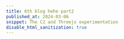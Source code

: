 ```yaml
---
title: 6th blog hehe part2
published_at: 2024-03-06
snippet: The C2 and Threejs experimentation
disable_html_sanitization: true
---
```


<div id="three_container"></div>

<script type="module">
   import * as THREE from "/script/three/three.js";
   import { OrbitControls } from "/script/three/OrbitControls.js";

   let noise = `//	Simplex 4D Noise 
   //	by Ian McEwan, Ashima Arts
   //
   vec4 permute(vec4 x){return mod(((x*34.0)+1.0)*x, 289.0);}
   float permute(float x){return floor(mod(((x*34.0)+1.0)*x, 289.0));}
   vec4 taylorInvSqrt(vec4 r){return 1.79284291400159 - 0.85373472095314 * r;}
   float taylorInvSqrt(float r){return 1.79284291400159 - 0.85373472095314 * r;}

   vec4 grad4(float j, vec4 ip){
   const vec4 ones = vec4(1.0, 1.0, 1.0, -1.0);
   vec4 p,s;

   p.xyz = floor( fract (vec3(j) * ip.xyz) * 7.0) * ip.z - 1.0;
   p.w = 1.5 - dot(abs(p.xyz), ones.xyz);
   s = vec4(lessThan(p, vec4(0.0)));
   p.xyz = p.xyz + (s.xyz*2.0 - 1.0) * s.www; 

   return p;
   }

   float snoise(vec4 v){
   const vec2  C = vec2( 0.138196601125010504,  // (5 - sqrt(5))/20  G4
                           0.309016994374947451); // (sqrt(5) - 1)/4   F4
   // First corner
   vec4 i  = floor(v + dot(v, C.yyyy) );
   vec4 x0 = v -   i + dot(i, C.xxxx);

   // Other corners

   // Rank sorting originally contributed by Bill Licea-Kane, AMD (formerly ATI)
   vec4 i0;

   vec3 isX = step( x0.yzw, x0.xxx );
   vec3 isYZ = step( x0.zww, x0.yyz );
   //  i0.x = dot( isX, vec3( 1.0 ) );
   i0.x = isX.x + isX.y + isX.z;
   i0.yzw = 1.0 - isX;

   //  i0.y += dot( isYZ.xy, vec2( 1.0 ) );
   i0.y += isYZ.x + isYZ.y;
   i0.zw += 1.0 - isYZ.xy;

   i0.z += isYZ.z;
   i0.w += 1.0 - isYZ.z;

   // i0 now contains the unique values 0,1,2,3 in each channel
   vec4 i3 = clamp( i0, 0.0, 1.0 );
   vec4 i2 = clamp( i0-1.0, 0.0, 1.0 );
   vec4 i1 = clamp( i0-2.0, 0.0, 1.0 );

   //  x0 = x0 - 0.0 + 0.0 * C 
   vec4 x1 = x0 - i1 + 1.0 * C.xxxx;
   vec4 x2 = x0 - i2 + 2.0 * C.xxxx;
   vec4 x3 = x0 - i3 + 3.0 * C.xxxx;
   vec4 x4 = x0 - 1.0 + 4.0 * C.xxxx;

   // Permutations
   i = mod(i, 289.0); 
   float j0 = permute( permute( permute( permute(i.w) + i.z) + i.y) + i.x);
   vec4 j1 = permute( permute( permute( permute (
               i.w + vec4(i1.w, i2.w, i3.w, 1.0 ))
            + i.z + vec4(i1.z, i2.z, i3.z, 1.0 ))
            + i.y + vec4(i1.y, i2.y, i3.y, 1.0 ))
            + i.x + vec4(i1.x, i2.x, i3.x, 1.0 ));
   // Gradients
   // ( 7*7*6 points uniformly over a cube, mapped onto a 4-octahedron.)
   // 7*7*6 = 294, which is close to the ring size 17*17 = 289.

   vec4 ip = vec4(1.0/294.0, 1.0/49.0, 1.0/7.0, 0.0) ;

   vec4 p0 = grad4(j0,   ip);
   vec4 p1 = grad4(j1.x, ip);
   vec4 p2 = grad4(j1.y, ip);
   vec4 p3 = grad4(j1.z, ip);
   vec4 p4 = grad4(j1.w, ip);

   // Normalise gradients
   vec4 norm = taylorInvSqrt(vec4(dot(p0,p0), dot(p1,p1), dot(p2, p2), dot(p3,p3)));
   p0 *= norm.x;
   p1 *= norm.y;
   p2 *= norm.z;
   p3 *= norm.w;
   p4 *= taylorInvSqrt(dot(p4,p4));

   // Mix contributions from the five corners
   vec3 m0 = max(0.6 - vec3(dot(x0,x0), dot(x1,x1), dot(x2,x2)), 0.0);
   vec2 m1 = max(0.6 - vec2(dot(x3,x3), dot(x4,x4)            ), 0.0);
   m0 = m0 * m0;
   m1 = m1 * m1;
   return 49.0 * ( dot(m0*m0, vec3( dot( p0, x0 ), dot( p1, x1 ), dot( p2, x2 )))
                  + dot(m1*m1, vec2( dot( p3, x3 ), dot( p4, x4 ) ) ) ) ;

   }`;


class Particles extends THREE.Points {
  constructor(gu) {
    let particlePos = []; //vec4 (speed, shift radius, phase, reserved);
    let particleAlpha = []; //vec4 (phase, speed, reserved, reserved)
    let g = new THREE.BufferGeometry().setFromPoints(
      new Array(1000).fill().map((_) => {
        
        particlePos.push(Math.random() * 0.2 + 0.2, Math.random() + 1, Math.random(), 0);
        particleAlpha.push(Math.random(), Math.random() * 0.4 + 0.1, 0, 0);
        
        let r = 5;
        return new THREE.Vector3().setFromCylindricalCoords(
          Math.sqrt(r * r * Math.random()),
          Math.random() * Math.PI * 2,
          Math.random() * 10
        );
      })
    ).setAttribute("particlePos", new THREE.Float32BufferAttribute(particlePos, 4))
    .setAttribute("particleAlpha", new THREE.Float32BufferAttribute(particleAlpha, 4));
    
    let m = new THREE.PointsMaterial({
      size: 0.5,
      color: "white",
      transparent: true,
      depthTest: false,
      onBeforeCompile: (shader) => {
        shader.uniforms.time = gu.time;
        shader.uniforms.heightLimMin = { value: 0 };
        shader.uniforms.heightLimMax = { value: 10 };
        shader.vertexShader = `
          uniform float time;
          uniform float heightLimMin;
          uniform float heightLimMax;
          attribute vec4 particlePos;
          attribute vec4 particleAlpha;
          varying float vParticleAlpha;
          mat2 rot(float a){float c = cos(a); float s = sin(a); return mat2(c, s, -s, c);}
          ${noise}
          ${shader.vertexShader}
        `.replace(
          `#include <begin_vertex>`,
          `#include <begin_vertex>
            float t = time;
          
            vParticleAlpha = sin(mod((particleAlpha.x + t * particleAlpha.y) * PI2, PI2)) * 0.5 + 0.5;
                        
            float hGap = heightLimMax - heightLimMin;
            float halfGap = hGap * 0.5;
            
            float verticalSpeed = particlePos.x;
            float verticalShift = mod((position.y - heightLimMin) + verticalSpeed * t, hGap);
            transformed.y = heightLimMin + verticalShift; // make it looped on Y-axis
            float verticalFade = smoothstep(halfGap, halfGap - 1., abs(verticalShift - halfGap)); // for both top and bottom
            vParticleAlpha *= verticalFade;
            
            // particle shift
            float n = snoise(vec4(position, t * 0.05));
            float radius = particlePos.y;
            float phase = particlePos.z;
            
            float angle = (phase + n) * PI ;
            vec2 shiftVec = rot(angle) * vec2(radius, 0.);
            
            transformed.xz += shiftVec; // make it shifting
            
          `
        ).replace(
          `gl_PointSize = size;`,
          `gl_PointSize = size * vParticleAlpha;`
        );
        //console.log(shader.vertexShader);
        shader.fragmentShader = `
          varying float vParticleAlpha;
          ${shader.fragmentShader}
        `.replace(
          `#include <color_fragment>`,
          `#include <color_fragment>
          vec2 uv = gl_PointCoord.xy - 0.5;
          float d = sqrt(dot(uv, uv));
          if(d > 0.5) discard;
          float f = smoothstep(0.5, 0., d);
          f *= f * f * f * f;
          f = f * 0.95 + 0.05;
          diffuseColor.a = vParticleAlpha * f;
          `
        );
        //console.log(shader.fragmentShader);
      }
    });
    super(g, m);
  }
}

const div = document.getElementById (`three_container`)
const w = div.parentNode.scrollWidth
const h = w * 9 / 16

let scene = new THREE.Scene();
scene.background = new THREE.Color("hotpink");
let camera = new THREE.PerspectiveCamera(60, 16 / 9, 1, 1000);
camera.position.set(0, 5, 10);
let renderer = new THREE.WebGLRenderer({ antialias: true });
renderer.setSize(w, h);
div.appendChild(renderer.domElement);

let controls = new OrbitControls(camera, renderer.domElement);
controls.enableDamping = true;
controls.target.set(0, 5, 0);

let gu = {
  time: { value: 0 }
};

let grid = new THREE.GridHelper();
scene.add(grid);

let particles = new Particles(gu);
scene.add(particles);

let clock = new THREE.Clock();

renderer.setAnimationLoop((_) => {
  let t = clock.getElapsedTime();
  gu.time.value = t;
  controls.update();
  renderer.render(scene, camera);
});

</script>
